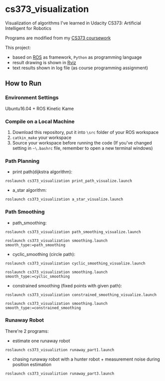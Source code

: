 # cs373_visualization

Visualization of algorithms I've learned in Udacity CS373: Artificial Intelligent for Robotics

Programs are modified from my [CS373 coursework](https://github.com/ShinYuFish/udacity-cs373_AI-for-Robotics)

This project:

- based on [ROS](http://wiki.ros.org/) as framework, `Python` as programming language 
- result drawing is shown in [Rviz](http://wiki.ros.org/rviz)
- text results shown in log file (as course programming assignment)

## How to Run
### Environment Settings
Ubuntu16.04 + ROS Kinetic Kame

### Compile on a Local Machine
1. Download this repository, put it into `\src` folder of your ROS workspace
2. `catkin_make` your workspace
3. Source your workspace before running the code (If you've changed setting in `~\.bashrc` file, remember to open a new terminal windows)

### Path Planning
- print path(dijkstra algorithm):
```
roslaunch cs373_visualization print_path_visualize.launch
```
- a_star algorithm:
```
roslaunch cs373_visualization a_star_visualize.launch
```

### Path Smoothing
- path_smoothing:
```
roslaunch cs373_visualization path_smoothing_visualize.launch
```
```
roslaunch cs373_visualization smoothing.launch smooth_type:=path_smoothing

```
- cyclic_smoothing (circle path):
```
roslaunch cs373_visualization cyclic_smoothing_visualize.launch 
```
```
roslaunch cs373_visualization smoothing.launch smooth_type:=cyclic_smoothing

```
- constrained smoothing (fixed points with given path):
```
roslaunch cs373_visualization constrained_smoothing_visualize.launch 
```
```
roslaunch cs373_visualization smoothing.launch smooth_type:=constrained_smoothing

```
### Runaway Robot
There're 2 programs:
- estimate one runaway robot
```
roslaunch cs373_visualiztion runaway_part1.launch
```
- chasing runaway robot with a hunter robot + measurement noise during position estimation
```
roslaunch cs373_visualiztion runaway_part3.launch
```
